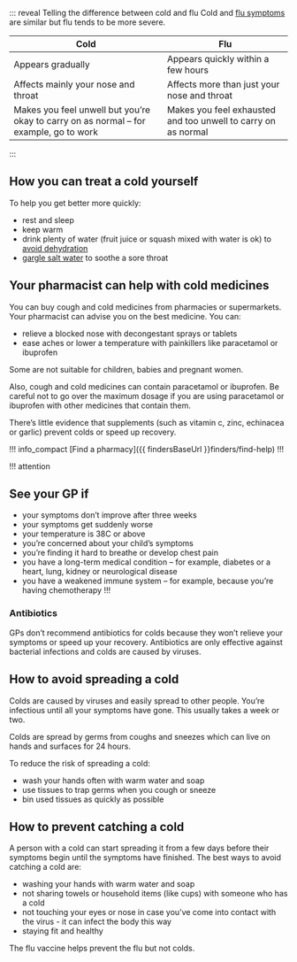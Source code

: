 ::: reveal Telling the difference between cold and flu
  Cold and [flu symptoms](/conditions/flu#check-if-you-have-flu) are similar but flu tends to be more severe.
  
  | Cold | Flu |
  |------|-----|
  | Appears gradually | Appears quickly within a few hours | 
  | Affects mainly your nose and throat | Affects more than just your nose and throat | 
  | Makes you feel unwell but you’re okay to carry on as normal – for example, go to work | Makes you feel exhausted and too unwell to carry on as normal | 
:::

## How you can treat a cold yourself

To help you get better more quickly:

- rest and sleep
- keep warm
- drink plenty of water (fruit juice or squash mixed with water is ok) to [avoid dehydration](/conditions/dehydration#how-to-prevent-dehydration)
- [gargle salt water](http://www.nhs.uk/conditions/sore-throat/Pages/Introduction.aspx) to soothe a sore throat 

## Your pharmacist can help with cold medicines

You can buy cough and cold medicines from pharmacies or supermarkets. Your pharmacist can
advise you on the best medicine. You can:

- relieve a blocked nose with decongestant sprays or tablets 
- ease aches or lower a temperature with painkillers like paracetamol or ibuprofen 

Some are not suitable for children, babies and pregnant women. 

Also, cough and cold medicines can contain paracetamol or ibuprofen. Be careful not to go over the maximum dosage
if you are using paracetamol or ibuprofen with other medicines that contain them. 

There’s little evidence that supplements (such as vitamin c, zinc, echinacea or garlic) prevent colds or speed up recovery. 

!!! info_compact
  [Find a pharmacy]({{ findersBaseUrl }}finders/find-help)
!!!

!!! attention
  ## See your GP if

  - your symptoms don’t improve after three weeks
  - your symptoms get suddenly worse
  - your temperature is 38C or above
  - you’re concerned about your child’s symptoms
  - you’re finding it hard to breathe or develop chest pain
  - you have a long-term medical condition – for example, diabetes or a heart, lung, kidney or neurological disease
  - you have a weakened immune system – for example, because you’re having chemotherapy
!!!

### Antibiotics 

GPs don’t recommend antibiotics for colds because they won’t relieve your symptoms or speed up your recovery.
Antibiotics are only effective against bacterial infections and colds are caused by viruses.

## How to avoid spreading a cold

Colds are caused by viruses and easily spread to other people. You’re infectious until all your symptoms have gone. This usually takes a week or two.  

Colds are spread by germs from coughs and sneezes which can live on hands and surfaces for 24 hours.

To reduce the risk of spreading a cold: 

- wash your hands often with warm water and soap
- use tissues to trap germs when you cough or sneeze
- bin used tissues as quickly as possible

## How to prevent catching a cold

A person with a cold can start spreading it from a few days before their symptoms begin until the symptoms have finished. The best ways to avoid catching a cold are: 

-  washing your hands with warm water and soap
-  not sharing towels or household items (like cups) with someone who has a cold
-  not touching your eyes or nose in case you’ve come into contact with the virus - it can infect the body this way
-  staying fit and healthy

The flu vaccine helps prevent the flu but not colds. 

